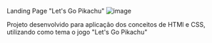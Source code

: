 Landing Page "Let's Go Pikachu"
![image](https://user-images.githubusercontent.com/93750672/216593809-42e962bf-7623-4c55-b42e-48ebea1f384f.png)

Projeto desenvolvido para aplicação dos conceitos de HTMl e CSS, utilizando como tema o jogo "Let's Go Pikachu" 
